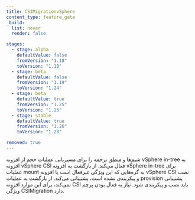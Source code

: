 ```yaml
---
title: CSIMigrationvSphere
content_type: feature_gate
_build:
  list: never
  render: false

stages:
  - stage: alpha 
    defaultValue: false
    fromVersion: "1.18"
    toVersion: "1.18"
  - stage: beta
    defaultValue: false
    fromVersion: "1.19"  
    toVersion: "1.24" 
  - stage: beta
    defaultValue: true
    fromVersion: "1.25"  
    toVersion: "1.25" 
  - stage: stable
    defaultValue: true
    fromVersion: "1.26"  
    toVersion: "1.28"     

removed: true
---
```

شیم‌ها و منطق ترجمه را برای مسیریابی عملیات حجم از افزونه vSphere in-tree به افزونه vSphere CSI فعال می‌کند. از بازگشت به افزونه vSphere in-tree برای عملیات mount به گره‌هایی که این ویژگی غیرفعال است یا افزونه vSphere CSI نصب و پیکربندی نشده است، پشتیبانی می‌کند. از بازگشت به عملیات provision پشتیبانی نمی‌کند، برای این موارد افزونه CSI باید نصب و پیکربندی شود. نیاز به فعال بودن پرچم ویژگی CSIMigration دارد.
